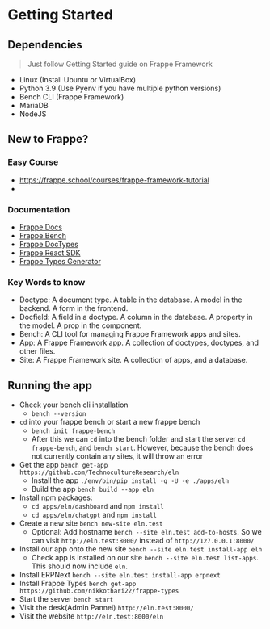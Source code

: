 # Getting Started

## Dependencies
> Just follow Getting Started guide on Frappe Framework
- Linux (Install Ubuntu or VirtualBox)
- Python 3.9 (Use Pyenv if you have multiple python versions)
- Bench CLI (Frappe Framework)
- MariaDB
- NodeJS

## New to Frappe?
### Easy Course
- https://frappe.school/courses/frappe-framework-tutorial
- 
### Documentation
- [Frappe Docs](https://frappeframework.com/docs/user/en)
- [Frappe Bench](https://frappeframework.com/docs/user/en/bench)
- [Frappe DocTypes](https://frappeframework.com/docs/v14/user/en/basics/doctypes)
- [Frappe React SDK](https://github.com/nikkothari22/frappe-react-sdk)
- [Frappe Types Generator](https://github.com/nikkothari22/frappe-types)

### Key Words to know
- Doctype: A document type. A table in the database. A model in the backend. A form in the frontend.
- Docfield: A field in a doctype. A column in the database. A property in the model. A prop in the component.
- Bench: A CLI tool for managing Frappe Framework apps and sites.
- App: A Frappe Framework app. A collection of doctypes, doctypes, and other files.
- Site: A Frappe Framework site. A collection of apps, and a database.

## Running the app
- Check your bench cli installation
	- `bench --version`
- `cd` into your frappe bench or start a new frappe bench
	- `bench init frappe-bench`
	- After this we can `cd` into the bench folder and start the server `cd frappe-bench`, and `bench start`. However, because the bench does not currently contain any sites, it will throw an error
- Get the app `bench get-app https://github.com/TechnocultureResearch/eln`
	- Install the app `./env/bin/pip install -q -U -e ./apps/eln`
	- Build the app `bench build --app eln`
- Install npm packages:
    - `cd apps/eln/dashboard` and `npm install`
    - `cd apps/eln/chatgpt` and `npm install`
- Create a new site `bench new-site eln.test`
	- Optional: Add hostname `bench --site eln.test add-to-hosts`. So we can visit `http://eln.test:8000/` instead of `http://127.0.0.1:8000/`
- Install our app onto the new site `bench --site eln.test install-app eln`
	- Check app is installed on our site `bench --site eln.test list-apps`. This should now include `eln`.
- Install ERPNext `bench --site eln.test install-app erpnext`
- Install Frappe Types `bench get-app https://github.com/nikkothari22/frappe-types`
- Start the server `bench start`
- Visit the desk(Admin Pannel) `http://eln.test:8000/`
- Visit the website `http://eln.test:8000/eln`
